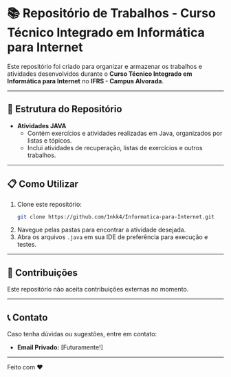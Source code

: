 # 📚 Repositório de Trabalhos - Curso Técnico Integrado em Informática para Internet

Este repositório foi criado para organizar e armazenar os trabalhos e atividades desenvolvidos durante o **Curso Técnico Integrado em Informática para Internet** no **IFRS - Campus Alvorada**.

---

## 📂 Estrutura do Repositório

- **Atividades JAVA**
  - Contém exercícios e atividades realizadas em Java, organizados por listas e tópicos.
  - Inclui atividades de recuperação, listas de exercícios e outros trabalhos.

---

## 📋 Como Utilizar

1. Clone este repositório:
   ```bash
   git clone https://github.com/1nkk4/Informatica-para-Internet.git
   ```
2. Navegue pelas pastas para encontrar a atividade desejada.
3. Abra os arquivos `.java` em sua IDE de preferência para execução e testes.

---

## 🔗 Contribuições

Este repositório não aceita contribuições externas no momento.

---

## 📞 Contato

Caso tenha dúvidas ou sugestões, entre em contato:
- **Email Privado:** [Futuramente!]

---

Feito com ❤️
